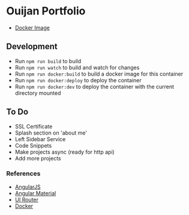 # Ouijan Portfolio
- [Docker Image](https://hub.docker.com/r/ouijan/portfolio/)

## Development
- Run `npm run build` to build
- Run `npm run watch` to build and watch for changes
- Run `npm run docker:build` to build a docker image for this container
- Run `npm run docker:deploy` to deploy the container
- Run `npm run docker:dev` to deploy the container with the current directory mounted

## To Do
- SSL Certificate
- Splash section on 'about me'
- Left Sidebar Service
- Code Snippets
- Make projects async (ready for http api)
- Add more projects

### References
- [AngularJS](https://angularjs.org/)
- [Angular Material](https://material.angularjs.org)
- [UI Router](https://ui-router.github.io/ng1/docs/latest/)
- [Docker](https://www.docker.com/)